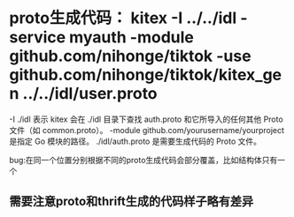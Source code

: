 # proto生成代码： kitex -I ../../idl -service myauth -module github.com/nihonge/tiktok -use github.com/nihonge/tiktok/kitex_gen ../../idl/user.proto
-I ./idl 表示 kitex 会在 ./idl 目录下查找 auth.proto 和它所导入的任何其他 Proto 文件（如 common.proto）。
-module github.com/yourusername/yourproject 是指定 Go 模块的路径。
./idl/auth.proto 是需要生成代码的 Proto 文件。

bug:在同一个位置分别根据不同的proto生成代码会部分覆盖，比如结构体只有一个
## 需要注意proto和thrift生成的代码样子略有差异